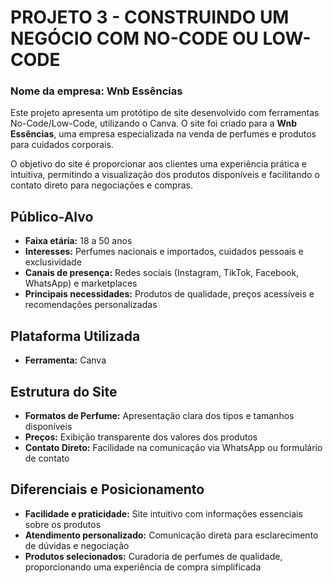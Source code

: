 # **PROJETO 3 - CONSTRUINDO UM NEGÓCIO COM NO-CODE OU LOW-CODE**  

### **Nome da empresa: Wnb Essências**  

Este projeto apresenta um protótipo de site desenvolvido com ferramentas No-Code/Low-Code, utilizando o Canva. O site foi criado para a **Wnb Essências**, uma empresa especializada na venda de perfumes e produtos para cuidados corporais.  

O objetivo do site é proporcionar aos clientes uma experiência prática e intuitiva, permitindo a visualização dos produtos disponíveis e facilitando o contato direto para negociações e compras.  

## **Público-Alvo**  

- **Faixa etária:** 18 a 50 anos  
- **Interesses:** Perfumes nacionais e importados, cuidados pessoais e exclusividade  
- **Canais de presença:** Redes sociais (Instagram, TikTok, Facebook, WhatsApp) e marketplaces  
- **Principais necessidades:** Produtos de qualidade, preços acessíveis e recomendações personalizadas  

## **Plataforma Utilizada**  

- **Ferramenta:** Canva  

## **Estrutura do Site**  

- **Formatos de Perfume:** Apresentação clara dos tipos e tamanhos disponíveis  
- **Preços:** Exibição transparente dos valores dos produtos  
- **Contato Direto:** Facilidade na comunicação via WhatsApp ou formulário de contato  

## **Diferenciais e Posicionamento**  

- **Facilidade e praticidade:** Site intuitivo com informações essenciais sobre os produtos  
- **Atendimento personalizado:** Comunicação direta para esclarecimento de dúvidas e negociação  
- **Produtos selecionados:** Curadoria de perfumes de qualidade, proporcionando uma experiência de compra simplificada  
